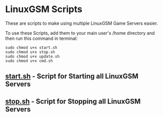 # LinuxGSM Scripts
These are scripts to make using multiple LinuxGSM Game Servers easier.<br>

To use these Scripts, add them to your main user's /home directory and then run this command in terminal:<br>
```
sudo chmod u+x start.sh
sudo chmod u+x stop.sh
sudo chmod u+x update.sh
sudo chmod u+x cmd.sh
```

## [start.sh](https://github.com/Hillbillyer/Basic-Scripts/blob/main/LinuxGSM-Scripts/start.sh) - Script for Starting all LinuxGSM Servers<br>

## [stop.sh](https://github.com/Hillbillyer/Basic-Scripts/blob/main/LinuxGSM-Scripts/stop.sh) - Script for Stopping all LinuxGSM Servers<br>